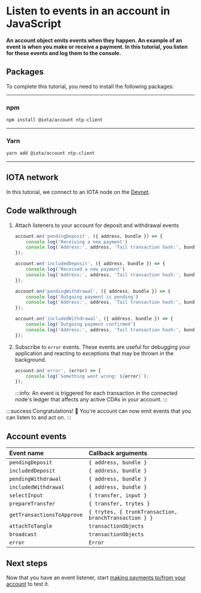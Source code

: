 # Listen to events in an account in JavaScript

**An account object emits events when they happen. An example of an event is when you make or receive a payment. In this tutorial, you listen for these events and log them to the console.**

## Packages

To complete this tutorial, you need to install the following packages:

--------------------
### npm
```bash
npm install @iota/account ntp-client
```
---
### Yarn
```bash
yarn add @iota/account ntp-client
```
--------------------

## IOTA network

In this tutorial, we connect to an IOTA node on the [Devnet](root://getting-started/0.1/network/iota-networks.md#devnet).

## Code walkthrough

1. Attach listeners to your account for deposit and withdrawal events

    ```js
    account.on('pendingDeposit', ({ address, bundle }) => {
        console.log('Receiving a new payment')
        console.log('Address:', address, 'Tail transaction hash:', bundle[0].hash);
    });

    account.on('includedDeposit', ({ address, bundle }) => {
        console.log('Received a new payment')
        console.log('Address:', address, 'Tail transaction hash:', bundle[0].hash);
    });

    account.on('pendingWithdrawal', ({ address, bundle }) => {
        console.log('Outgoing payment is pending')
        console.log('Address:', address, 'Tail transaction hash:', bundle[0].hash);
    });

    account.on('includedWithdrawal', ({ address, bundle }) => {
        console.log('Outgoing payment confirmed')
        console.log('Address:', address, 'Tail transaction hash:', bundle[0].hash);
    });
    ```

2. Subscribe to `error` events. These events are useful for debugging your application and reacting to exceptions that may be thrown in the background.

    ```js
    account.on('error', (error) => {
        console.log(`Something went wrong: ${error}`);
    });
    ```

    :::info:
    An event is triggered for each transaction in the connected node's ledger that affects any active CDAs in your account.
    :::

:::success:Congratulations! :tada:
You're account can now emit events that you can listen to and act on.
:::

## Account events

|**Event name**|**Callback arguments**|
| :----------| :----------|
|`pendingDeposit`|`{ address, bundle }`|
|`includedDeposit`|`{ address, bundle }`|
|`pendingWithdrawal`|`{ address, bundle }`|
|`includedWithdrawal`|`{ address, bundle }`|
|`selectInput`|`{ transfer, input }`|
|`prepareTransfer`|`{ transfer, trytes }`|
|`getTransactionsToApprove`|`{ trytes, { trunkTransaction, branchTransaction } }`|
|`attachToTangle`|`transactionObjects`|
|`broadcast`|`transactionObjects`|
|`error`|`Error`|

## Next steps

Now that you have an event listener, start [making payments to/from your account](../js/make-payment.md) to test it.


